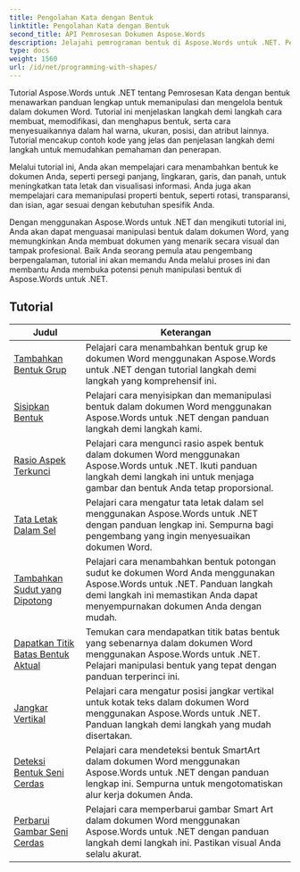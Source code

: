 ```yaml
---
title: Pengolahan Kata dengan Bentuk
linktitle: Pengolahan Kata dengan Bentuk
second_title: API Pemrosesan Dokumen Aspose.Words
description: Jelajahi pemrograman bentuk di Aspose.Words untuk .NET. Pelajari cara memanipulasi dan menyesuaikan bentuk dalam dokumen Word Anda dengan tutorial langkah demi langkah dan contoh kode dalam C#.
type: docs
weight: 1560
url: /id/net/programming-with-shapes/
---
```

Tutorial Aspose.Words untuk .NET tentang Pemrosesan Kata dengan bentuk menawarkan panduan lengkap untuk memanipulasi dan mengelola bentuk dalam dokumen Word. Tutorial ini menjelaskan langkah demi langkah cara membuat, memodifikasi, dan menghapus bentuk, serta cara menyesuaikannya dalam hal warna, ukuran, posisi, dan atribut lainnya. Tutorial mencakup contoh kode yang jelas dan penjelasan langkah demi langkah untuk memudahkan pemahaman dan penerapan.

Melalui tutorial ini, Anda akan mempelajari cara menambahkan bentuk ke dokumen Anda, seperti persegi panjang, lingkaran, garis, dan panah, untuk meningkatkan tata letak dan visualisasi informasi. Anda juga akan mempelajari cara memanipulasi properti bentuk, seperti rotasi, transparansi, dan isian, agar sesuai dengan kebutuhan spesifik Anda.

Dengan menggunakan Aspose.Words untuk .NET dan mengikuti tutorial ini, Anda akan dapat menguasai manipulasi bentuk dalam dokumen Word, yang memungkinkan Anda membuat dokumen yang menarik secara visual dan tampak profesional. Baik Anda seorang pemula atau pengembang berpengalaman, tutorial ini akan memandu Anda melalui proses ini dan membantu Anda membuka potensi penuh manipulasi bentuk di Aspose.Words untuk .NET.

 ## Tutorial
| Judul | Keterangan |
| --- | --- |
| [Tambahkan Bentuk Grup](./add-group-shape/) | Pelajari cara menambahkan bentuk grup ke dokumen Word menggunakan Aspose.Words untuk .NET dengan tutorial langkah demi langkah yang komprehensif ini. |
| [Sisipkan Bentuk](./insert-shape/) | Pelajari cara menyisipkan dan memanipulasi bentuk dalam dokumen Word menggunakan Aspose.Words untuk .NET dengan panduan langkah demi langkah kami. |
| [Rasio Aspek Terkunci](./aspect-ratio-locked/) | Pelajari cara mengunci rasio aspek bentuk dalam dokumen Word menggunakan Aspose.Words untuk .NET. Ikuti panduan langkah demi langkah ini untuk menjaga gambar dan bentuk Anda tetap proporsional. |
| [Tata Letak Dalam Sel](./layout-in-cell/) | Pelajari cara mengatur tata letak dalam sel menggunakan Aspose.Words untuk .NET dengan panduan lengkap ini. Sempurna bagi pengembang yang ingin menyesuaikan dokumen Word. |
| [Tambahkan Sudut yang Dipotong](./add-corners-snipped/) | Pelajari cara menambahkan bentuk potongan sudut ke dokumen Word Anda menggunakan Aspose.Words untuk .NET. Panduan langkah demi langkah ini memastikan Anda dapat menyempurnakan dokumen Anda dengan mudah. |
| [Dapatkan Titik Batas Bentuk Aktual](./get-actual-shape-bounds-points/) | Temukan cara mendapatkan titik batas bentuk yang sebenarnya dalam dokumen Word menggunakan Aspose.Words untuk .NET. Pelajari manipulasi bentuk yang tepat dengan panduan terperinci ini. |
| [Jangkar Vertikal](./vertical-anchor/) | Pelajari cara mengatur posisi jangkar vertikal untuk kotak teks dalam dokumen Word menggunakan Aspose.Words untuk .NET. Panduan langkah demi langkah yang mudah disertakan.|
| [Deteksi Bentuk Seni Cerdas](./detect-smart-art-shape/) | Pelajari cara mendeteksi bentuk SmartArt dalam dokumen Word menggunakan Aspose.Words untuk .NET dengan panduan lengkap ini. Sempurna untuk mengotomatiskan alur kerja dokumen Anda. |
| [Perbarui Gambar Seni Cerdas](./update-smart-art-drawing/) | Pelajari cara memperbarui gambar Smart Art dalam dokumen Word menggunakan Aspose.Words untuk .NET dengan panduan langkah demi langkah ini. Pastikan visual Anda selalu akurat. |